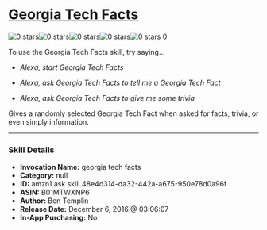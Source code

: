 # [Georgia Tech Facts](http://alexa.amazon.com/#skills/amzn1.ask.skill.48e4d314-da32-442a-a675-950e78d0a96f)
![0 stars](../../images/ic_star_border_black_18dp_1x.png)![0 stars](../../images/ic_star_border_black_18dp_1x.png)![0 stars](../../images/ic_star_border_black_18dp_1x.png)![0 stars](../../images/ic_star_border_black_18dp_1x.png)![0 stars](../../images/ic_star_border_black_18dp_1x.png) 0

To use the Georgia Tech Facts skill, try saying...

* *Alexa, start Georgia Tech Facts*

* *Alexa, ask Georgia Tech Facts to tell me a Georgia Tech Fact*

* *Alexa, ask Georgia Tech Facts to give me some trivia*

Gives a randomly selected Georgia Tech Fact when asked for facts, trivia, or even simply information.

***

### Skill Details

* **Invocation Name:** georgia tech facts
* **Category:** null
* **ID:** amzn1.ask.skill.48e4d314-da32-442a-a675-950e78d0a96f
* **ASIN:** B01MTWXNP6
* **Author:** Ben Templin
* **Release Date:** December 6, 2016 @ 03:06:07
* **In-App Purchasing:** No
